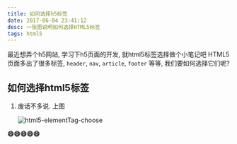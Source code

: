 ```yaml
---
title: 如何选择h5标签
date: 2017-06-04 23:41:12
desc: 一张图说明如何选择HTML5标签
tags: html5
---
```


最近想弄个h5网站, 学习下h5页面的开发, 就html5标签选择做个小笔记吧
HTML5页面多出了很多标签, `header`, `nav`, `article`, `footer` 等等, 我们要如何选择它们呢?

<!--more-->

## 如何选择html5标签

1. 废话不多说. 上图

    ![html5-elementTag-choose](images/h5d-sectioning-flowchart.png)

**😄😄😄😄😄**
